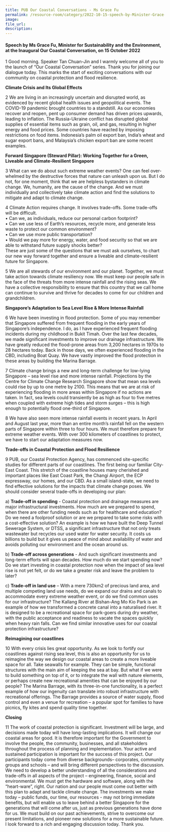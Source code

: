 ```yaml
---  
title: PUB Our Coastal Conversations - Ms Grace Fu  
permalink: /resource-room/category/2022-10-15-speech-by-Minister-Grace-Fu-at-pub-our-coastal-conversations
image:  
file_url:  
description:  
---  
```


#### Speech by Ms Grace Fu, Minister for Sustainability and the Environment, at the Inaugural Our Coastal Conversation, on 15 October 2022

1 Good morning. Speaker Tan Chuan-Jin and I warmly welcome all of you to the launch of “Our Coastal Conversation” series. Thank you for joining our dialogue today. This marks the start of exciting conversations with our community on coastal protection and flood resilience.  

**Climate Crisis and Its Global Effects**  

2 We are living in an increasingly uncertain and disrupted world, as evidenced by recent global health issues and geopolitical events. The COVID-19 pandemic brought countries to a standstill. As our economies recover and reopen, pent up consumer demand has driven prices upwards, leading to inflation. The Russia-Ukraine conflict has disrupted global supplies of essential items such as grain, oil, and gas, resulting in higher energy and food prices. Some countries have reacted by imposing restrictions on food items. Indonesia’s palm oil export ban, India’s wheat and sugar export bans, and Malaysia’s chicken export ban are some recent examples.     

**Forward Singapore (Steward Pillar): Working Together for a Green, Liveable and Climate-Resilient Singapore**  

3 What can we do about such extreme weather events? One can feel over-whelmed by the destructive forces that nature can unleash upon us. But I do not, for one moment, think that we are helpless bystanders in climate change. We, humanity, are the cause of the change. And we must individually and collectively take climate action and find the solutions to mitigate and adapt to climate change.  

4 Climate Action requires change. It involves trade-offs. Some trade-offs will be difficult.   
  •	Can we, as individuals, reduce our personal carbon footprint?  
  •	Can we use less of Earth’s resources, recycle more, and generate less waste to protect our common environment?  
  •	Can we use more public transportation?  
  •	Would we pay more for energy, water, and food security so that we are able to withstand future supply shocks better?   
These are just some of the questions that we must ask ourselves, to chart our new way forward together and ensure a liveable and climate-resilient future for Singapore. 

5 We are all stewards of our environment and our planet. Together, we must take action towards climate resiliency now. We must keep our people safe in the face of the threats from more intense rainfall and the rising seas. We have a collective responsibility to ensure that this country that we call home can continue to survive and thrive for decades to come for our children and grandchildren.  

**Singapore’s Adaptation to Sea Level Rise & More Intense Rainfall**  

6 We have been investing in flood protection. Some of you may remember that Singapore suffered from frequent flooding in the early years of Singapore’s independence. I do, as I have experienced frequent flooding incidents during my childhood in Bukit Timah.  Over the last few decades, we made significant investments to improve our drainage infrastructure. We have greatly reduced the flood-prone areas from 3,200 hectares in 1970s to 28 hectares today. Back in those days, we often experienced flooding in the CBD, including Boat Quay. We have vastly improved the flood protection in these areas by building the Marina Barrage.  

7 Climate change brings a new and long-term challenge for low-lying Singapore – sea level rise and more intense rainfall. Projections by the Centre for Climate Change Research Singapore show that mean sea levels could rise by up to one metre by 2100. This means that we are at risk of experiencing flooding in more areas within Singapore if no actions are taken. In fact, sea levels could transiently be as high as four to five metres when coupled with extreme high tides and storm surges – this is high enough to potentially flood one-third of Singapore.   

8 We have also seen more intense rainfall events in recent years. In April and August last year, more than an entire month’s rainfall fell on the western parts of Singapore within three to four hours. We must therefore prepare for extreme weather events. With over 300 kilometers of coastlines to protect, we have to start our adaptation measures now.  

**Trade-offs in Coastal Protection and Flood Resilience**  

9 PUB, our Coastal Protection Agency, has commenced site-specific studies for different parts of our coastlines.  The first being our familiar City-East Coast. This stretch of the coastline houses many cherished and important places like East Coast Park, the Changi Airport, the ECP expressway, our homes, and our CBD. As a small island-state, we need to find effective solutions for the impacts that climate change poses. We should consider several trade-offs in developing our plan:
  
  a) **Trade-off in spending** - Coastal protection and drainage measures are major infrastructural investments. How much are we prepared to spend, when there are other funding needs such as for healthcare and education? Do we need a  foolproof solution or are we prepared to take some risks with a cost-effective solution? An example is how we have built the Deep Tunnel Sewerage System, or DTSS, a significant infrastructure that not only treats wastewater but recycles our used water for water security. It costs us billions to build but it gives us peace of mind about availability of water and avoids polluting our environment and the ocean around us.   
    
  b)	**Trade-off across generations** - And such significant investments and long-term efforts will span decades. How much do we start spending now? Do we start investing in coastal protection now when the impact of sea level rise is not yet felt, or do we take a greater risk and leave the problem to later?  
    
  c)	**Trade-off in land use** – With a mere 730km2 of precious land area, and multiple competing land use needs, do we expand our drains and canals to accommodate every extreme weather event, or do we find common uses for our infrastructure? The Kallang River at Bishan-Ang Mo Kio Park is an example of how we transformed a concrete canal into a naturalised river. It is designed to be a recreational space for park-goers during dry weather, with the public acceptance and readiness to vacate the spaces quickly when heavy rain falls. Can we find similar innovative uses for our coastal protection infrastructure?  
 
 **Reimagining our coastlines**  
 
10 With every crisis lies great opportunity. As we look to fortify our coastlines against rising sea level, this is also an opportunity for us to reimagine the way we design our coastal areas to create a more liveable space for all. Take seawalls for example. They can be simple, functional structures with the main aim of keeping the sea at bay. But what if we were to build something on top of it, or to integrate the wall with nature elements, or perhaps create new recreational amenities that can be enjoyed by our people? The Marina Barrage, with its three-in-one functionality, is a perfect example of how our ingenuity can translate into robust infrastructure with recreational offerings. The Barrage provides a source of water supply, flood control and even a venue for recreation – a popular spot for families to have picnics, fly kites and spend quality time together.    
 
 **Closing**  
 
11 The work of coastal protection is significant. Investment will be large, and decisions made today will have long-lasting implications. It will change our coastal areas for good. It is therefore important for the Government to involve the people, the community, businesses, and all stakeholders throughout the process of planning and implementation. Your active and sustained participation is important for the success of this project. Our participants today come from diverse backgrounds– corporates, community groups and schools – and will bring different perspectives to the discussion. We need to develop a better understanding of all the considerations and trade-offs in all aspects of the project – engineering, finance, social and environmental. We must get the hardware and software, along with the “heart-ware”, right. Our nation and our people must come out better with this plan to adapt and tackle climate change. The investments we make today – public funds, our time, our resources - may not bring immediate benefits, but will enable us to leave behind a better Singapore for the generations that will come after us, just as previous generations have done for us. We must build on our past achievements, strive to overcome our present limitations, and pioneer new solutions for a more sustainable future. I look forward to a rich and engaging discussion today. Thank you.  
